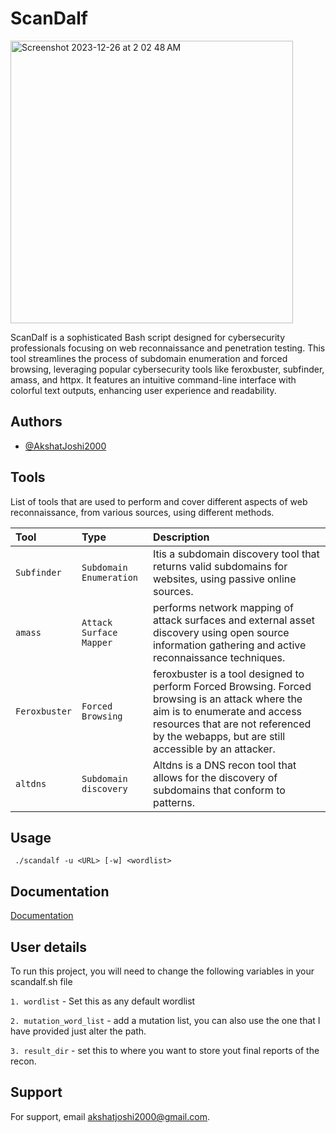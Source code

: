 
# ScanDalf

<img width="452" alt="Screenshot 2023-12-26 at 2 02 48 AM" src="https://github.com/AkshatJoshi2000/scandalf/assets/39386084/8fe2ab82-57bd-43b7-a7b0-91ab1abcc095">

ScanDalf is a sophisticated Bash script designed for cybersecurity professionals focusing on web reconnaissance and penetration testing. This tool streamlines the process of subdomain enumeration and forced browsing, leveraging popular cybersecurity tools like feroxbuster, subfinder, amass, and httpx. It features an intuitive command-line interface with colorful text outputs, enhancing user experience and readability.

## Authors

- [@AkshatJoshi2000](https://github.com/AkshatJoshi2000)


## Tools

List of tools that are used to perform and cover different aspects of web reconnaissance, from various sources, using different methods. 


| Tool | Type     | Description                |
| :-------- | :------- | :------------------------- |
| `Subfinder` | `Subdomain Enumeration`  | Itis a subdomain discovery tool that returns valid subdomains for websites, using passive online sources.|
| `amass`| `Attack Surface Mapper`| performs network mapping of attack surfaces and external asset discovery using open source information gathering and active reconnaissance techniques. |
| `Feroxbuster` | `Forced Browsing` | feroxbuster is a tool designed to perform Forced Browsing. Forced browsing is an attack where the aim is to enumerate and access resources that are not referenced by the webapps, but are still accessible by an attacker.|
|`altdns`|`Subdomain discovery`|Altdns is a DNS recon tool that allows for the discovery of subdomains that conform to patterns.|




## Usage

` ./scandalf -u <URL> [-w] <wordlist>`




## Documentation

[Documentation](https://linktodocumentation)


## User details

To run this project, you will need to change the following  variables in your scandalf.sh file

`1. wordlist` - Set this as any default wordlist

`2. mutation_word_list` - add a mutation list, you can also use the one that I have provided just alter the path.

`3. result_dir` - set this to where you want to store yout final reports of the recon. 


## Support

For support, email akshatjoshi2000@gmail.com.

